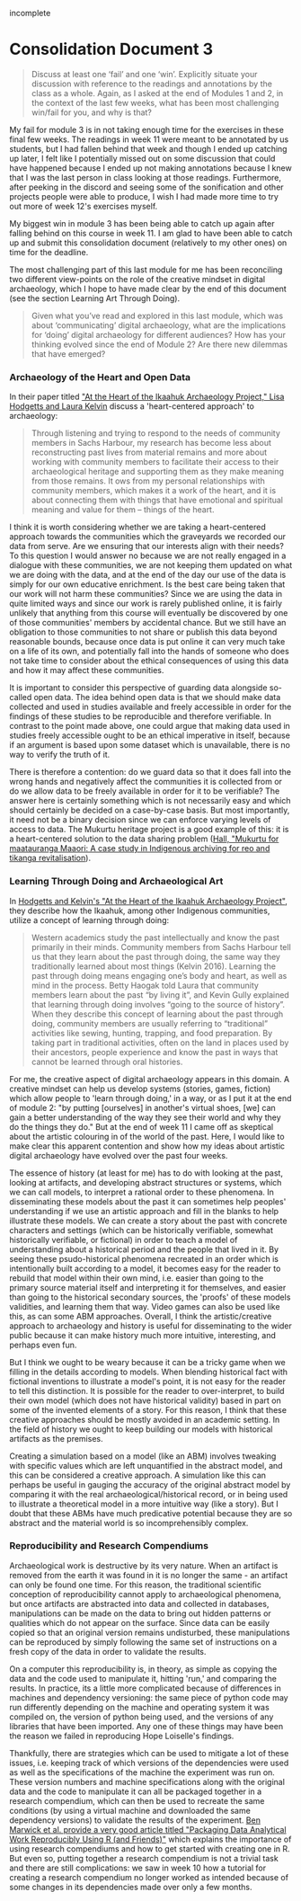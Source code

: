 incomplete

# Consolidation Document 3

>Discuss at least one ‘fail’ and one ‘win’. Explicitly situate your discussion with reference to the readings and annotations by the class as a whole. Again, as I asked at the end of Modules 1 and 2, in the context of the last few weeks, what has been most challenging win/fail for you, and why is that?

My fail for module 3 is in not taking enough time for the exercises in these final few weeks. The readings in week 11 were meant to be annotated by us students, but I had fallen behind that week and though I ended up catching up later, I felt like I potentially missed out on some discussion that could have happened because I ended up not making annotations because I knew that I was the last person in class looking at those readings. Furthermore, after peeking in the discord and seeing some of the sonification and other projects people were able to produce, I wish I had made more time to try out more of week 12's exercises myself.

My biggest win in module 3 has been being able to catch up again after falling behind on this course in week 11. I am glad to have been able to catch up and submit this consolidation document (relatively to my other ones) on time for the deadline.

The most challenging part of this last module for me has been reconciling two different view-points on the role of the creative mindset in digital archaeology, which I hope to have made clear by the end of this document (see the section Learning Art Through Doing).

>Given what you’ve read and explored in this last module, which was about ‘communicating’ digital archaeology, what are the implications for ‘doing’ digital archaeology for different audiences? How has your thinking evolved since the end of Module 2? Are there new dilemmas that have emerged?

### Archaeology of the Heart and Open Data

In their paper titled ["At the Heart of the Ikaahuk Archaeology Project," Lisa Hodgetts and Laura Kelvin](https://digiarch.netlify.app/data/hodgetts-kelvin.pdf) discuss a 'heart-centered approach' to archaeology:

>Through listening and trying to respond to the needs of community members in Sachs Harbour, my research has become less about reconstructing  past  lives  from  material  remains  and  more  about  working  with  community members  to  facilitate  their  access  to  their  archaeological  heritage  and  supporting them as they make meaning from those remains. It ows from my personal relationships with community members, which makes it a work of the heart, and it is about connecting them with things that have emotional and spiritual meaning and value for  them – things  of  the  heart.

I think it is worth considering whether we are taking a heart-centered approach towards the communities which the graveyards we recorded our data from serve. Are we ensuring that our interests align with their needs? To this question I would answer no because we are not really engaged in a dialogue with these communities, we are not keeping them updated on what we are doing with the data, and at the end of the day our use of the data is simply for our own educative enrichment. Is the best care being taken that our work will not harm these communities? Since we are using the data in quite limited ways and since our work is rarely published online, it is fairly unlikely that anything from this course will eventually be discovered by one of those communities' members by accidental chance. But we still have an obligation to those communities to not share or publish this data beyond reasonable bounds, because once data is put online it can very much take on a life of its own, and potentially fall into the hands of someone who does not take time to consider about the ethical consequences of using this data and how it may affect these communities.

It is important to consider this perspective of guarding data alongside so-called open data. The idea behind open data is that we should make data collected and used in studies available and freely accessible in order for the findings of these studies to be reproducible and therefore verifiable. In contrast to the point made above, one could argue that making data used in studies freely accessible ought to be an ethical imperative in itself, because if an argument is based upon some dataset which is unavailable, there is no way to verify the truth of it.

There is therefore a contention: do we guard data so that it does fall into the wrong hands and negatively affect the communities it is collected from or do we allow data to be freely available in order for it to be verifiable? The answer here is certainly something which is not necessarily easy and which should certainly be decided on a case-by-case basis. But most importantly, it need not be a binary decision since we can enforce varying levels of access to data. The Mukurtu heritage project is a good example of this: it is a heart-centered solution to the data sharing problem ([Hall, "Mukurtu for maatauranga Maaori: A case study in Indigenous archiving for reo and tikanga revitalisation](https://www.waikato.ac.nz/__data/assets/pdf_file/0007/394945/chapter25.pdf)).

### Learning Through Doing and Archaeological Art

In [Hodgetts and Kelvin's "At the Heart of the Ikaahuk Archaeology Project"](https://digiarch.netlify.app/data/hodgetts-kelvin.pdf), they describe how the Ikaahuk, among other Indigenous communities, utilize a concept of learning through doing:

>Western academics study the past intellectually and know the past primarily in their minds. Community members from Sachs Harbour tell us that they learn about the past through doing, the same way they traditionally learned about most things (Kelvin 2016). Learning the past through doing means engaging one’s body and heart, as well as mind in the process. Betty Haogak told Laura that community members learn about the past “by living it”, and Kevin Gully explained that learning through doing involves “going to the source of history”. When they describe this concept of learning about the past through doing, community members are usually referring to “traditional” activities like sewing, hunting, trapping, and food preparation. By taking part in traditional activities, often on the land in places used by their ancestors, people experience and know the past in ways that cannot be learned through oral histories.

For me, the creative aspect of digital archaeology appears in this domain. A creative mindset can help us develop systems (stories, games, fiction) which allow people to 'learn through doing,' in a way, or as I put it at the end of module 2: "by putting [ourselves] in another's virtual shoes, [we] can gain a better understanding of the way they see their world and why they do the things they do." But at the end of week 11 I came off as skeptical about the artistic colouring in of the world of the past. Here, I would like to make clear this apparent contention and show how my ideas about artistic digital archaeology have evolved over the past four weeks.

The essence of history (at least for me) has to do with looking at the past, looking at artifacts, and developing abstract structures or systems, which we can call models, to interpret a rational order to these phenomena. In disseminating these models about the past it can sometimes help peoples' understanding if we use an artistic approach and fill in the blanks to help illustrate these models. We can create a story about the past with concrete characters and settings (which can be historically verifiable, somewhat historically verifiable, or fictional) in order to teach a model of understanding about a historical period and the people that lived in it. By seeing these psudo-historical phenomena recreated in an order which is intentionally built according to a model, it becomes easy for the reader to rebuild that model within their own mind, i.e. easier than going to the primary source material itself and interpreting it for themselves, and easier than going to the historical secondary sources, the 'proofs' of these models validities, and learning them that way. Video games can also be used like this, as can some ABM approaches. Overall, I think the artistic/creative approach to archaeology and history is useful for disseminating to the wider public because it can make history much more intuitive, interesting, and perhaps even fun.

But I think we ought to be weary because it can be a tricky game when we filling in the details according to models. When blending historical fact with fictional inventions to illustrate a model's point, it is not easy for the reader to tell this distinction. It is possible for the reader to over-interpret, to build their own model (which does not have historical validity) based in part on some of the invented elements of a story. For this reason, I think that these creative approaches should be mostly avoided in an academic setting. In the field of history we ought to keep building our models with historical artifacts as the premises.

Creating a simulation based on a model (like an ABM) involves tweaking with specific values which are left unquantified in the abstract model, and this can be considered a creative approach. A simulation like this can perhaps be useful in gauging the accuracy of the original abstract model by comparing it with the real archaeological/historical record, or in being used to illustrate a theoretical model in a more intuitive way (like a story). But I doubt that these ABMs have much predicative potential because they are so abstract and the material world is so incomprehensibly complex.

### Reproducibility and Research Compendiums

Archaeological work is destructive by its very nature. When an artifact is removed from the earth it was found in it is no longer the same - an artifact can only be found one time. For this reason, the traditional scientific conception of reproducibility cannot apply to archaeological phenomena, but once artifacts are abstracted into data and collected in databases, manipulations can be made on the data to bring out hidden patterns or qualities which do not appear on the surface. Since data can be easily copied so that an original version remains undisturbed, these manipulations can be reproduced by simply following the same set of instructions on a fresh copy of the data in order to validate the results.

On a computer this reproducibility is, in theory, as simple as copying the data and the code used to manipulate it, hitting 'run,' and comparing the results. In practice, its a little more complicated because of differences in machines and dependency versioning: the same piece of python code may run differently depending on the machine and operating system it was compiled on, the version of python being used, and the versions of any libraries that have been imported. Any one of these things may have been the reason we failed in reproducing Hope Loiselle's findings.

Thankfully, there are strategies which can be used to mitigate a lot of these issues, i.e. keeping track of which versions of the dependencies were used as well as the specifications of the machine the experiment was run on. These version numbers and machine specifications along with the original data and the code to manipulate it can all be packaged together in a research compendium, which can then be used to recreate the same conditions (by using a virtual machine and downloaded the same dependency versions) to validate the results of the experiment. [Ben Marwick et al. provide a very good article titled "Packaging Data Analytical Work Reproducibly Using R (and Friends)"](http://faculty.washington.edu/bmarwick/PDFs/Marwick-Boettiger-Mullen-2018-TAS-research-compendia.pdf) which explains the importance of using research compendiums and how to get started with creating one in R. But even so, putting together a research compendium is not a trivial task and there are still complications: we saw in week 10 how a tutorial for creating a research compendium no longer worked as intended because of some changes in its dependencies made over only a few months. 

